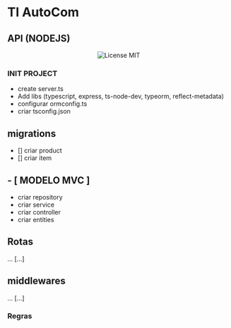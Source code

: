 #  TI AutoCom

## API (NODEJS)

<p align="center">
  <img alt="License MIT" src="">
</p>

### INIT PROJECT
* create server.ts
* Add libs (typescript, express, ts-node-dev, typeorm, reflect-metadata)
* configurar ormconfig.ts
* criar tsconfig.json

## migrations
- [] criar product
- [] criar item

## - [ MODELO MVC ]

* criar repository
* criar service
* criar controller
* criar entities

## Rotas 
... [...]

## middlewares
... [...]

### Regras



